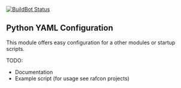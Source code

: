 [![BuildBot Status](http://rmc-chimaere:8010/badge.png?builder=common/python_yaml_configuration&branch=master)](http://rmc-chimaere:8010/builders/common%2Fpython_yaml_configuration/)


## Python YAML Configuration

This module offers easy configuration for a other modules or startup scripts.

TODO:
- Documentation
- Example script (for usage see rafcon projects)

